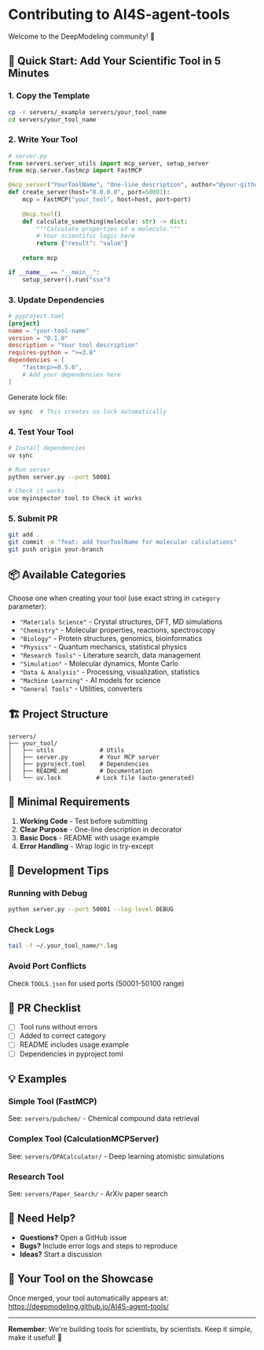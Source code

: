 # Contributing to AI4S-agent-tools

Welcome to the DeepModeling community! 🎉

## 🚀 Quick Start: Add Your Scientific Tool in 5 Minutes

### 1. Copy the Template
```bash
cp -r servers/_example servers/your_tool_name
cd servers/your_tool_name
```

### 2. Write Your Tool
```python
# server.py
from servers.server_utils import mcp_server, setup_server
from mcp.server.fastmcp import FastMCP

@mcp_server("YourToolName", "One-line description", author="@your-github", category="Chemistry")
def create_server(host="0.0.0.0", port=50001):
    mcp = FastMCP("your_tool", host=host, port=port)
    
    @mcp.tool()
    def calculate_something(molecule: str) -> dict:
        """Calculate properties of a molecule."""
        # Your scientific logic here
        return {"result": "value"}
    
    return mcp

if __name__ == "__main__":
    setup_server().run("sse")
```

### 3. Update Dependencies
```toml
# pyproject.toml
[project]
name = "your-tool-name"
version = "0.1.0"
description = "Your tool description"
requires-python = ">=3.8"
dependencies = [
    "fastmcp>=0.5.0",
    # Add your dependencies here
]
```

Generate lock file:
```bash
uv sync  # This creates uv.lock automatically
```

### 4. Test Your Tool
```bash
# Install dependencies
uv sync

# Run server
python server.py --port 50001

# Check it works
use myinspector tool to Check it works
```

### 5. Submit PR
```bash
git add .
git commit -m "feat: add YourToolName for molecular calculations"
git push origin your-branch
```

## 📦 Available Categories

Choose one when creating your tool (use exact string in `category` parameter):

- `"Materials Science"` - Crystal structures, DFT, MD simulations
- `"Chemistry"` - Molecular properties, reactions, spectroscopy  
- `"Biology"` - Protein structures, genomics, bioinformatics
- `"Physics"` - Quantum mechanics, statistical physics
- `"Research Tools"` - Literature search, data management
- `"Simulation"` - Molecular dynamics, Monte Carlo
- `"Data & Analysis"` - Processing, visualization, statistics
- `"Machine Learning"` - AI models for science
- `"General Tools"` - Utilities, converters

## 🏗️ Project Structure

```
servers/
├── your_tool/ 
│   ├── utils             # Utils 
│   ├── server.py         # Your MCP server
│   ├── pyproject.toml    # Dependencies
│   ├── README.md         # Documentation
│   └── uv.lock          # Lock file (auto-generated)
```

## 📝 Minimal Requirements

1. **Working Code** - Test before submitting
2. **Clear Purpose** - One-line description in decorator
3. **Basic Docs** - README with usage example
4. **Error Handling** - Wrap logic in try-except

## 🔧 Development Tips

### Running with Debug
```bash
python server.py --port 50001 --log-level DEBUG
```

### Check Logs
```bash
tail -f ~/.your_tool_name/*.log
```

### Avoid Port Conflicts
Check `TOOLS.json` for used ports (50001-50100 range)

## 🎯 PR Checklist

- [ ] Tool runs without errors
- [ ] Added to correct category
- [ ] README includes usage example
- [ ] Dependencies in pyproject.toml

## 💡 Examples

### Simple Tool (FastMCP)
See: `servers/pubchem/` - Chemical compound data retrieval

### Complex Tool (CalculationMCPServer)  
See: `servers/DPACalculator/` - Deep learning atomistic simulations

### Research Tool
See: `servers/Paper_Search/` - ArXiv paper search

## 🤝 Need Help?

- **Questions?** Open a GitHub issue
- **Bugs?** Include error logs and steps to reproduce
- **Ideas?** Start a discussion

## 🌟 Your Tool on the Showcase

Once merged, your tool automatically appears at:
https://deepmodeling.github.io/AI4S-agent-tools/

---

**Remember**: We're building tools for scientists, by scientists. Keep it simple, make it useful! 🔬